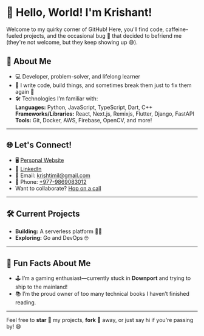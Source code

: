 # 👋 Hello, World! I'm Krishant!

Welcome to my quirky corner of GitHub! Here, you'll find code, caffeine-fueled projects, and the occasional bug 🐛 that decided to befriend me (they're not welcome, but they keep showing up 😅).

## 🌟 About Me
- 💻 Developer, problem-solver, and lifelong learner  
- 🎨 I write code, build things, and sometimes break them just to fix them again 🚧  
- 🛠️ Technologies I’m familiar with:  
  **Languages:** Python, JavaScript, TypeScript, Dart, C++  
  **Frameworks/Libraries:** React, Next.js, Remixjs, Flutter, Django, FastAPI  
  **Tools:** Git, Docker, AWS, Firebase, OpenCV, and more!  

---

## 🌐 Let's Connect!
- 🖥️ [Personal Website](https://krishant.com.np)  
- 💼 [LinkedIn](https://linkedin.com/in/krishtimil)  
- 📧 Email: [krishtimil@gmail.com](mailto:krishtimil@gmail.com)  
- 📱 Phone: [+977-9869083012](tel:+9779869083012)  
- Want to collaborate? [Hop on a call](https://calendly.com/krishtimil/hop-on-a-call)
---

## 🛠️ Current Projects  
- **Building:** A serverless platform 🚶‍♂️  
- **Exploring:** Go and DevOps 🤓 

---

## 🧩 Fun Facts About Me  
- 🕹️ I’m a gaming enthusiast—currently stuck in **Downport** and trying to ship to the mainland!  
- 📚 I’m the proud owner of too many technical books I haven’t finished reading. 

---

Feel free to **star** 🌟 my projects, **fork** 🍴 away, or just say hi if you're passing by! 😄  
